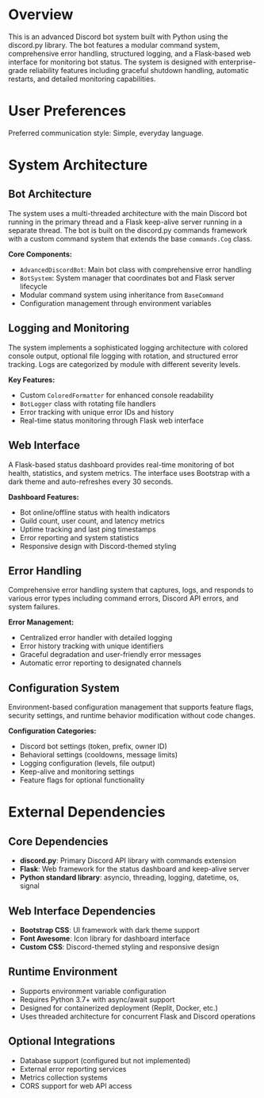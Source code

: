 # Overview

This is an advanced Discord bot system built with Python using the discord.py library. The bot features a modular command system, comprehensive error handling, structured logging, and a Flask-based web interface for monitoring bot status. The system is designed with enterprise-grade reliability features including graceful shutdown handling, automatic restarts, and detailed monitoring capabilities.

# User Preferences

Preferred communication style: Simple, everyday language.

# System Architecture

## Bot Architecture
The system uses a multi-threaded architecture with the main Discord bot running in the primary thread and a Flask keep-alive server running in a separate thread. The bot is built on the discord.py commands framework with a custom command system that extends the base `commands.Cog` class.

**Core Components:**
- `AdvancedDiscordBot`: Main bot class with comprehensive error handling
- `BotSystem`: System manager that coordinates bot and Flask server lifecycle
- Modular command system using inheritance from `BaseCommand`
- Configuration management through environment variables

## Logging and Monitoring
The system implements a sophisticated logging architecture with colored console output, optional file logging with rotation, and structured error tracking. Logs are categorized by module with different severity levels.

**Key Features:**
- Custom `ColoredFormatter` for enhanced console readability  
- `BotLogger` class with rotating file handlers
- Error tracking with unique error IDs and history
- Real-time status monitoring through Flask web interface

## Web Interface
A Flask-based status dashboard provides real-time monitoring of bot health, statistics, and system metrics. The interface uses Bootstrap with a dark theme and auto-refreshes every 30 seconds.

**Dashboard Features:**
- Bot online/offline status with health indicators
- Guild count, user count, and latency metrics
- Uptime tracking and last ping timestamps
- Error reporting and system statistics
- Responsive design with Discord-themed styling

## Error Handling
Comprehensive error handling system that captures, logs, and responds to various error types including command errors, Discord API errors, and system failures.

**Error Management:**
- Centralized error handler with detailed logging
- Error history tracking with unique identifiers
- Graceful degradation and user-friendly error messages
- Automatic error reporting to designated channels

## Configuration System
Environment-based configuration management that supports feature flags, security settings, and runtime behavior modification without code changes.

**Configuration Categories:**
- Discord bot settings (token, prefix, owner ID)
- Behavioral settings (cooldowns, message limits)
- Logging configuration (levels, file output)
- Keep-alive and monitoring settings
- Feature flags for optional functionality

# External Dependencies

## Core Dependencies
- **discord.py**: Primary Discord API library with commands extension
- **Flask**: Web framework for the status dashboard and keep-alive server
- **Python standard library**: asyncio, threading, logging, datetime, os, signal

## Web Interface Dependencies  
- **Bootstrap CSS**: UI framework with dark theme support
- **Font Awesome**: Icon library for dashboard interface
- **Custom CSS**: Discord-themed styling and responsive design

## Runtime Environment
- Supports environment variable configuration
- Requires Python 3.7+ with async/await support
- Designed for containerized deployment (Replit, Docker, etc.)
- Uses threaded architecture for concurrent Flask and Discord operations

## Optional Integrations
- Database support (configured but not implemented)
- External error reporting services
- Metrics collection systems
- CORS support for web API access